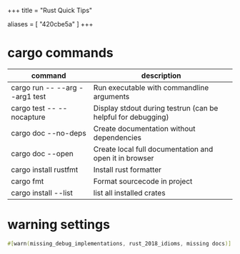 +++
title = "Rust Quick Tips"


aliases = [
  "420cbe5a"
]
+++

# cargo commands

| command                        | description |
|--------------------------------|-|
| cargo run -- --arg --arg1 test | Run executable with commandline arguments |
| cargo test -- --nocapture      | Display stdout during testrun (can be helpful for debugging) |
| cargo doc --no-deps            | Create documentation without dependencies |
| cargo doc --open               | Create local full documentation and open it in browser |
| cargo install rustfmt          | Install rust formatter |
| cargo fmt                      | Format sourcecode in project |
| cargo install --list           | list all installed crates |

# warning settings

```rust
#[warn(missing_debug_implementations, rust_2018_idioms, missing docs)]
```
